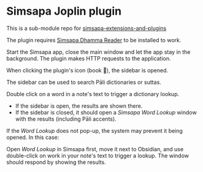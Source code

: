 # Simsapa Joplin plugin

This is a sub-module repo for [simsapa-extensions-and-plugins](https://github.com/simsapa/simsapa-extensions-and-plugins)

The plugin requires [Simsapa Dhamma Reader](https://simsapa.github.io/) to be installed to work.

Start the Simsapa app, close the main window and let the app stay in the
background. The plugin makes HTTP requests to the application.

When clicking the plugin's icon (book 📓), the sidebar is opened.

The sidebar can be used to search Pāli dictionaries or suttas.

Double click on a word in a note's text to trigger a dictionary lookup.

- If the sidebar is open, the results are shown there.
- If the sidebar is closed, it should open a _Simsapa Word Lookup_ window with the results (including Pāli accents).

If the _Word Lookup_ does not pop-up, the system may prevent it being opened. In this case:

Open _Word Lookup_ in Simsapa first, move it next to Obsidian, and use double-click on work in your note's text to trigger a lookup. The window should respond by showing the results.
